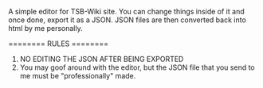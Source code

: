 A simple editor for TSB-Wiki site. You can change things inside of it and once done, export it as a JSON.
JSON files are then converted back into html by me personally.

======== RULES ========
1. NO EDITING THE JSON AFTER BEING EXPORTED
2. You may goof around with the editor, but the JSON file that you send to me must be "professionally" made.
